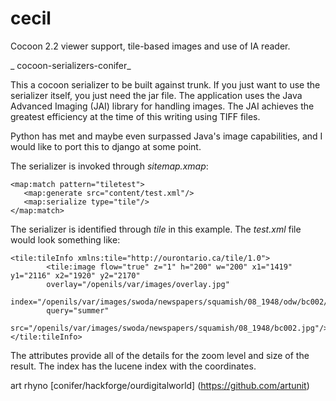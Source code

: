 cecil
=====

Cocoon 2.2 viewer support, tile-based images and use of IA reader.

_ cocoon-serializers-conifer_

This a cocoon serializer to be built against trunk. If you just want to use
the serializer itself, you just need the jar file. The application uses the
Java Advanced Imaging (JAI) library for handling images. The JAI achieves
the greatest efficiency at the time of this writing using TIFF files.

Python has met and maybe even surpassed Java's image capabilities, and I
would like to port this to django at some point. 

The serializer is invoked through _sitemap.xmap_:

```
<map:match pattern="tiletest">
   <map:generate src="content/test.xml"/>	                     
   <map:serialize type="tile"/>            
</map:match>
```

The serializer is identified through _tile_ in this example. The _test.xml_ file
would look something like:

```
<tile:tileInfo xmlns:tile="http://ourontario.ca/tile/1.0">
        <tile:image flow="true" z="1" h="200" w="200" x1="1419" y1="2116" x2="1920" y2="2170"
        overlay="/openils/var/images/overlay.jpg"
        index="/openils/var/images/swoda/newspapers/squamish/08_1948/odw/bc002/index/0"
        query="summer"
        src="/openils/var/images/swoda/newspapers/squamish/08_1948/bc002.jpg"/>
</tile:tileInfo>
```

The attributes provide all of the details for the zoom level and size of the result. The index
has the lucene index with the coordinates.

art rhyno [conifer/hackforge/ourdigitalworld] (https://github.com/artunit)
